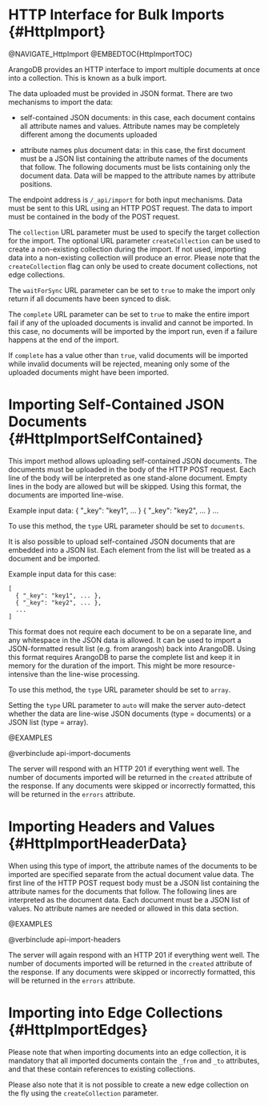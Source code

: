 HTTP Interface for Bulk Imports {#HttpImport}
=============================================

@NAVIGATE_HttpImport
@EMBEDTOC{HttpImportTOC}

ArangoDB provides an HTTP interface to import multiple documents at once into a
collection. This is known as a bulk import.

The data uploaded must be provided in JSON format. There are two mechanisms to
import the data:
- self-contained JSON documents: in this case, each document contains all 
  attribute names and values. Attribute names may be completely different
  among the documents uploaded

- attribute names plus document data: in this case, the first document must 
  be a JSON list containing the attribute names of the documents that follow.
  The following documents must be lists containing only the document data.
  Data will be mapped to the attribute names by attribute positions.

The endpoint address is `/_api/import` for both input mechanisms. Data must be
sent to this URL using an HTTP POST request. The data to import must be
contained in the body of the POST request.

The `collection` URL parameter must be used to specify the target collection for
the import. The optional URL parameter `createCollection` can be used to create
a non-existing collection during the import. If not used, importing data into a
non-existing collection will produce an error. Please note that the `createCollection`
flag can only be used to create document collections, not edge collections.

The `waitForSync` URL parameter can be set to `true` to make the import only 
return if all documents have been synced to disk.

The `complete` URL parameter can be set to `true` to make the entire import fail if
any of the uploaded documents is invalid and cannot be imported. In this case,
no documents will be imported by the import run, even if a failure happens at the
end of the import. 

If `complete` has a value other than `true`, valid documents will be imported while 
invalid documents will be rejected, meaning only some of the uploaded documents 
might have been imported.

Importing Self-Contained JSON Documents {#HttpImportSelfContained}
==================================================================

This import method allows uploading self-contained JSON documents. The documents
must be uploaded in the body of the HTTP POST request. Each line of the body
will be interpreted as one stand-alone document. Empty lines in the body are
allowed but will be skipped. Using this format, the documents are imported
line-wise.

Example input data:
    { "_key": "key1", ... }
    { "_key": "key2", ... }
    ...

To use this method, the `type` URL parameter should be set to `documents`.

It is also possible to upload self-contained JSON documents that are embedded
into a JSON list. Each element from the list will be treated as a document and
be imported.

Example input data for this case:

    [
      { "_key": "key1", ... },
      { "_key": "key2", ... },
      ...
    ]

This format does not require each document to be on a separate line, and any
whitespace in the JSON data is allowed. It can be used to import a
JSON-formatted result list (e.g. from arangosh) back into ArangoDB.  Using this
format requires ArangoDB to parse the complete list and keep it in memory for
the duration of the import. This might be more resource-intensive than the
line-wise processing.

To use this method, the `type` URL parameter should be set to `array`.

Setting the `type` URL parameter to `auto` will make the server auto-detect whether
the data are line-wise JSON documents (type = documents) or a JSON list (type = array).

@EXAMPLES

@verbinclude api-import-documents

The server will respond with an HTTP 201 if everything went well. The number of
documents imported will be returned in the `created` attribute of the
response. If any documents were skipped or incorrectly formatted, this will be
returned in the `errors` attribute.

Importing Headers and Values {#HttpImportHeaderData}
====================================================

When using this type of import, the attribute names of the documents to be
imported are specified separate from the actual document value data.  The first
line of the HTTP POST request body must be a JSON list containing the attribute
names for the documents that follow.  The following lines are interpreted as the
document data. Each document must be a JSON list of values. No attribute names
are needed or allowed in this data section.

@EXAMPLES

@verbinclude api-import-headers

The server will again respond with an HTTP 201 if everything went well. The
number of documents imported will be returned in the `created` attribute of the
response. If any documents were skipped or incorrectly formatted, this will be
returned in the `errors` attribute.

Importing into Edge Collections {#HttpImportEdges}
==================================================

Please note that when importing documents into an edge collection, it is 
mandatory that all imported documents contain the `_from` and `_to` attributes,
and that these contain references to existing collections.

Please also note that it is not possible to create a new edge collection on the
fly using the `createCollection` parameter.
